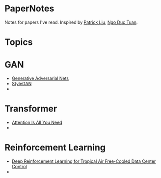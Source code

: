 # PaperNotes
Notes for papers I've read. Inspired by [Patrick Liu](https://github.com/patrick-llgc/Learning-Deep-Learning), [Ngo Duc Tuan](https://github.com/ngoductuanlhp/PaperNotes).
# Topics
# GAN
* [Generative Adversarial Nets](https://arxiv.org/abs/1406.2661)
* [StyleGAN](https://arxiv.org/abs/1812.04948)
*
# Transformer
* [Attention Is All You Need](https://arxiv.org/abs/1706.03762)
*
# Reinforcement Learning
* [Deep Reinforcement Learning for Tropical Air Free-Cooled Data Center Control](https://arxiv.org/abs/2012.06834)
* 
